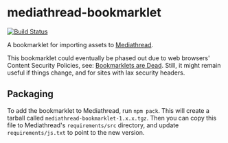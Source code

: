 # mediathread-bookmarklet

[![Build Status](https://travis-ci.org/ccnmtl/mediathread-bookmarklet.svg?branch=master)](https://travis-ci.org/ccnmtl/mediathread-bookmarklet)

A bookmarklet for importing assets to
[Mediathread](https://github.com/ccnmtl/mediathread).

This bookmarklet could eventually be phased out due to web browsers' Content Security Policies, see: [Bookmarklets are Dead](https://medium.com/making-instapaper/bookmarklets-are-dead-d470d4bbb626#.a5a1orvpf). Still, it might remain useful if things change, and for sites with lax security headers.

## Packaging

To add the bookmarklet to Mediathread, run `npm pack`. This will create a
tarball called `mediathread-bookmarklet-1.x.x.tgz`. Then you can copy this
file to Mediathread's `requirements/src` directory, and update
`requirements/js.txt` to point to the new version.
